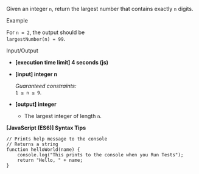 Given an integer `n`, return the largest number that contains exactly `n` digits.

Example

For `n = 2`, the output should be  
`largestNumber(n) = 99`.

Input/Output

- **\[execution time limit\] 4 seconds (js)**

- **\[input\] integer n**

  _Guaranteed constraints:_  
  `1 ≤ n ≤ 9`.

- **\[output\] integer**

  - The largest integer of length `n`.

**\[JavaScript (ES6)\] Syntax Tips**

    // Prints help message to the console
    // Returns a string
    function helloWorld(name) {
        console.log("This prints to the console when you Run Tests");
        return "Hello, " + name;
    }
